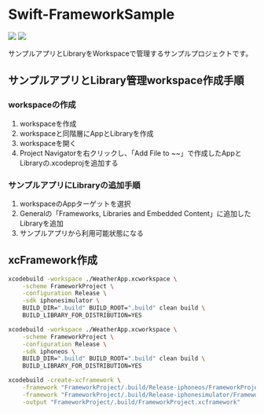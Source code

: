 # Swift-FrameworkSample

![](https://img.shields.io/badge/Swift-5.x-EB7243)
![](https://img.shields.io/badge/Xcode-16.2-61DAFB)

サンプルアプリとLibraryをWorkspaceで管理するサンプルプロジェクトです。

## サンプルアプリとLibrary管理workspace作成手順

### workspaceの作成

1. workspaceを作成
1. workspaceと同階層にAppとLibraryを作成
1. workspaceを開く
1. Project Navigatorを右クリックし、「Add File to ~~」で作成したAppとLibraryの.xcodeprojを追加する

### サンプルアプリにLibraryの追加手順

1. workspaceのAppターゲットを選択
1. Generalの「Frameworks, Libraries and Embedded Content」に追加したLibraryを追加
1. サンプルアプリから利用可能状態になる

## xcFramework作成

```bash
xcodebuild -workspace ./WeatherApp.xcworkspace \
    -scheme FrameworkProject \
    -configuration Release \
    -sdk iphonesimulator \
    BUILD_DIR=".build" BUILD_ROOT=".build" clean build \
    BUILD_LIBRARY_FOR_DISTRIBUTION=YES

xcodebuild -workspace ./WeatherApp.xcworkspace \
    -scheme FrameworkProject \
    -configuration Release \
    -sdk iphoneos \
    BUILD_DIR=".build" BUILD_ROOT=".build" clean build \
    BUILD_LIBRARY_FOR_DISTRIBUTION=YES

xcodebuild -create-xcframework \
    -framework "FrameworkProject/.build/Release-iphoneos/FrameworkProject.framework" \
    -framework "FrameworkProject/.build/Release-iphonesimulator/FrameworkProject.framework" \
    -output "FrameworkProject/.build/FrameworkProject.xcframework"
```